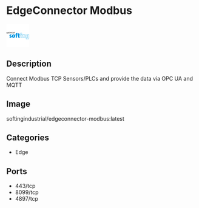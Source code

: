 # EdgeConnector Modbus

![Logo](images/EdgeConnectorModbus.png)

## Description
Connect Modbus TCP Sensors/PLCs and provide the data via OPC UA and MQTT

## Image
softingindustrial/edgeconnector-modbus:latest

## Categories
- Edge

## Ports
- 443/tcp
- 8099/tcp
- 4897/tcp

